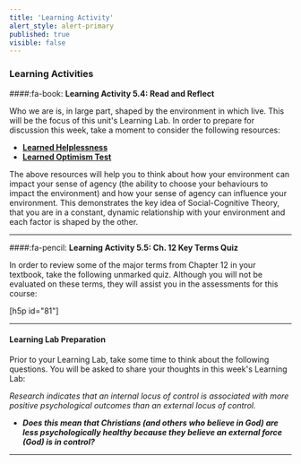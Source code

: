```yaml
---
title: 'Learning Activity'
alert_style: alert-primary
published: true
visible: false
---
```


### Learning Activities

####:fa-book: **Learning Activity 5.4: Read and Reflect**

Who we are is, in large part, shaped by the environment in which live. This will be the focus of this unit's Learning Lab. In order to prepare for discussion this week, take a moment to consider the following resources:

- [**Learned Helplessness**](http://www.ldonline.org/article/6154/)
- [**Learned Optimism Test**](https://web.stanford.edu/class/msande271/onlinetools/LearnedOpt.html)

The above resources will help you to think about how your environment can impact your sense of agency (the ability to choose your behaviours to impact the environment) and how your sense of agency can influence your environment. This demonstrates the key idea of Social-Cognitive Theory, that you are in a constant, dynamic relationship with your environment and each factor is shaped by the other.

---

####:fa-pencil: **Learning Activity 5.5: Ch. 12 Key Terms Quiz**

In order to review some of the major terms from Chapter 12 in your textbook, take the following unmarked quiz. Although you will not be evaluated on these terms, they will assist you in the assessments for this course:

[h5p id="81"]

---

#### **Learning Lab Preparation**

Prior to your Learning Lab, take some time to think about the following questions. You will be asked to share your thoughts in this week's Learning Lab:

*Research indicates that an internal locus of control is associated with more positive psychological outcomes than an external locus of control.*

- ***Does this mean that Christians (and others who believe in God) are less psychologically healthy because they believe an external force (God) is in control?***

---
